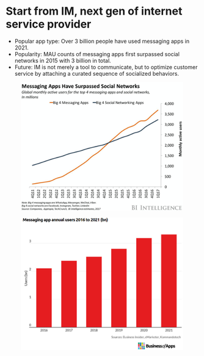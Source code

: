 # Start from IM, next gen of internet service provider

* Popular app type: Over 3 billion people have used messaging apps in 2021.&#x20;
* Popularity: MAU counts of messaging apps first surpassed social networks in 2015 with 3 billion in total.
* Future: IM is not merely a tool to communicate, but to optimize customer service by attaching a curated sequence of socialized behaviors.

<figure><img src=".gitbook/assets/1.jpg" alt=""><figcaption></figcaption></figure>

<figure><img src=".gitbook/assets/Message app annual users.jpg" alt=""><figcaption></figcaption></figure>
